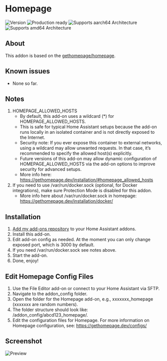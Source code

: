 # Homepage
![Version][version]
![Production ready][production-ready]
![Supports aarch64 Architecture][aarch64-shield]
![Supports amd64 Architecture][amd64-shield]

## About
This addon is based on the [gethomepage/homepage](https://hub.docker.com/r/gethomepage/homepage/).

## Known issues
- None so far.

## Notes
1. HOMEPAGE_ALLOWED_HOSTS
   - By default, this add-on uses a wildcard (*) for HOMEPAGE_ALLOWED_HOSTS.
   - This is safe for typical Home Assistant setups because the add-on runs locally in an isolated container and is not directly exposed to the Internet.
   - Security note: If you ever expose this container to external networks, using a wildcard may allow unwanted requests. In that case, it’s recommended to specify the allowed host(s) explicitly.
   - Future versions of this add-on may allow dynamic configuration of HOMEPAGE_ALLOWED_HOSTS via the add-on options to improve security for advanced setups.
   - More info here: https://gethomepage.dev/installation/#homepage_allowed_hosts
2. If you need to use /var/run/docker.sock (optional, for Docker integrations), make sure Protection Mode is disabled for this addon.
   - More info here about /var/run/docker.sock in homepage: https://gethomepage.dev/installation/docker/


## Installation
1. [Add my add-ons repository][repository] to your Home Assistant addons.
2. Install this add-on.
3. Edit add-on config as needed. At the moment you can only change exposed port, which is 3000 by default.
4. If you need /var/run/docker.sock see notes above.
5. Start the add-on.
6. Done, enjoy!

## Edit Homepage Config Files
1. Use the File Editor add-on or connect to your Home Assistant via SFTP.
2. Navigate to the addon_config folder.
3. Open the folder for the Homepage add-on, e.g., xxxxxxx_homepage (xxxxxxx are random numbers).
4. The folder structure should look like: /addon_config/abcd123_homepage/.
5. Edit the configuration files for Homepage. For more information on Homepage configuration, see: https://gethomepage.dev/configs/

## Screenshot

![Preview][preview]

<!--
Assets
-->

[aarch64-shield]: https://img.shields.io/badge/aarch64-yes-green.svg
[amd64-shield]: https://img.shields.io/badge/amd64-yes-green.svg


[version]: https://img.shields.io/badge/version-v1.5.0-blue.svg
[production-ready]: https://img.shields.io/badge/Production%20ready-yes-green.svg

[repository]: https://my.home-assistant.io/redirect/supervisor_add_addon_repository/?repository_url=https://github.com/bytenoodle/hassioaddon
[preview]: https://raw.githubusercontent.com/gethomepage/homepage/refs/heads/dev/images/1.png
